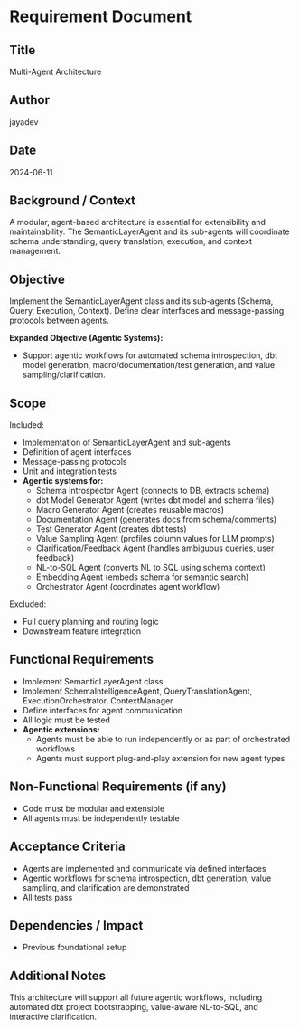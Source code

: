 # Requirement Document

## Title

Multi-Agent Architecture

## Author

jayadev

## Date

2024-06-11

## Background / Context

A modular, agent-based architecture is essential for extensibility and maintainability. The SemanticLayerAgent and its sub-agents will coordinate schema understanding, query translation, execution, and context management.

## Objective

Implement the SemanticLayerAgent class and its sub-agents (Schema, Query, Execution, Context). Define clear interfaces and message-passing protocols between agents.

**Expanded Objective (Agentic Systems):**
- Support agentic workflows for automated schema introspection, dbt model generation, macro/documentation/test generation, and value sampling/clarification.

## Scope

Included:
- Implementation of SemanticLayerAgent and sub-agents
- Definition of agent interfaces
- Message-passing protocols
- Unit and integration tests
- **Agentic systems for:**
  - Schema Introspector Agent (connects to DB, extracts schema)
  - dbt Model Generator Agent (writes dbt model and schema files)
  - Macro Generator Agent (creates reusable macros)
  - Documentation Agent (generates docs from schema/comments)
  - Test Generator Agent (creates dbt tests)
  - Value Sampling Agent (profiles column values for LLM prompts)
  - Clarification/Feedback Agent (handles ambiguous queries, user feedback)
  - NL-to-SQL Agent (converts NL to SQL using schema context)
  - Embedding Agent (embeds schema for semantic search)
  - Orchestrator Agent (coordinates agent workflow)

Excluded:
- Full query planning and routing logic
- Downstream feature integration

## Functional Requirements

- Implement SemanticLayerAgent class
- Implement SchemaIntelligenceAgent, QueryTranslationAgent, ExecutionOrchestrator, ContextManager
- Define interfaces for agent communication
- All logic must be tested
- **Agentic extensions:**
  - Agents must be able to run independently or as part of orchestrated workflows
  - Agents must support plug-and-play extension for new agent types

## Non-Functional Requirements (if any)

- Code must be modular and extensible
- All agents must be independently testable

## Acceptance Criteria

- Agents are implemented and communicate via defined interfaces
- Agentic workflows for schema introspection, dbt generation, value sampling, and clarification are demonstrated
- All tests pass

## Dependencies / Impact

- Previous foundational setup

## Additional Notes

This architecture will support all future agentic workflows, including automated dbt project bootstrapping, value-aware NL-to-SQL, and interactive clarification. 